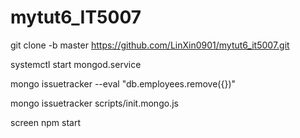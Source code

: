 # mytut6_IT5007

git clone -b master https://github.com/LinXin0901/mytut6_it5007.git

systemctl start mongod.service

mongo issuetracker --eval "db.employees.remove({})"

mongo issuetracker scripts/init.mongo.js

screen npm start
